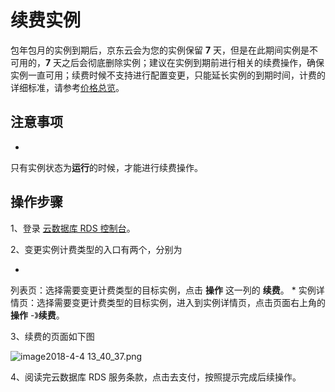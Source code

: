 # 续费实例

包年包月的实例到期后，京东云会为您的实例保留 **7** 天，但是在此期间实例是不可用的，**7** 天之后会彻底删除实例；建议在实例到期前进行相关的续费操作，确保实例一直可用；续费时候不支持进行配置变更，只能延长实例的到期时间，计费的详细标准，请参考[价格总览](https://www.jdcloud.com/help/detail/3260/isCateLog/1)﻿。

## 注意事项

* 
只有实例状态为**运行**的时候，才能进行续费操作。

## 操作步骤

1、登录 [云数据库 RDS 控制台](https://rds-console.jdcloud.com/database)。

2、变更实例计费类型的入口有两个，分别为

* 
列表页：选择需要变更计费类型的目标实例，点击 **操作** 这一列的 **续费**。
* 
实例详情页：选择需要变更计费类型的目标实例，进入到实例详情页，点击页面右上角的 **操作** -》**续费**。

3、续费的页面如下图

![image2018-4-4 13_40_37.png](https://img1.jcloudcs.com/cms/fab1d66b-e027-41c7-bd1b-91ba6f7950f920180404134106.png)

4、阅读完云数据库 RDS 服务条款，点击去支付，按照提示完成后续操作。